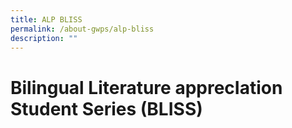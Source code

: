 ```yaml
---
title: ALP BLISS
permalink: /about-gwps/alp-bliss
description: ""
---
```

# Bilingual Literature apprecIation Student Series (BLISS)